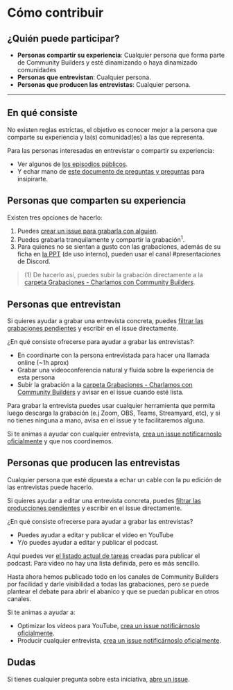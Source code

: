 # Cómo contribuir

## ¿Quién puede participar?

* **Personas compartir su experiencia**: Cualquier persona que forma parte de Community Builders y esté dinamizando o haya dinamizado comunidades
* **Personas que entrevistan**: Cualquier persona.
* **Personas que producen las entrevistas**: Cualquier persona.

---

## En qué consiste

No existen reglas estrictas, el objetivo es conocer mejor a la persona que comparte su experiencia y la(s) comunidad(es) a las que representa. 

Para las personas interesadas en entrevistar o compartir su experiencia: 
- Ver algunos de [los episodios públicos](https://github.com/ComBuildersES/charlamos-con-community-builders#podcast-p%C3%BAblico).
- Y echar mano de [este documento de preguntas y preguntas](https://github.com/ComBuildersES/charlamos-con-community-builders/blob/main/preguntas-genericas.md#preguntas-gen%C3%A9ricas) para insipirarte.

## Personas que comparten su experiencia

Existen tres opciones de hacerlo:
1. Puedes [crear un issue para grabarla con alguien](https://github.com/ComBuildersES/charlamos-con-community-builders/issues/new?template=quiero-compartir-mi-experiencia.md).
2. Puedes grabarla tranquilamente y compartir la grabación<sup>1</sup>.
3. Para quienes no se sientan a gusto con las grabaciones, además de su ficha en [la PPT](https://docs.google.com/presentation/d/1ResYtqrRDQIEJwsloYyW5NH1FRQJIwSqAJeuplY3bno/edit?usp=sharing) (de uso interno), pueden usar el canal #presentaciones de Discord.

> (1) De hacerlo así, puedes subir la grabación directamente a la [carpeta Grabaciones - Charlamos con Community Builders](https://drive.google.com/drive/folders/1LyglzG-wk5FAMJLSBHjqANHXmb4hmF0P).

## Personas que entrevistan

Si quieres ayudar a grabar una entrevista concreta, puedes [filtrar las grabaciones pendientes](https://github.com/ComBuildersES/charlamos-con-community-builders/issues?q=sort%3Aupdated-desc%20is%3Aissue%20is%3Aopen%20label%3A%22record%20interview%22) y escribir en el issue directamente.

¿En qué consiste ofrecerse para ayudar a grabar las entrevistas?:
* En coordinarte con la persona entrevistada para hacer una llamada online (~1h aprox)
* Grabar una videoconferencia natural y fluida sobre la experiencia de esta persona
* Subir la grabación a la [carpeta Grabaciones - Charlamos con Community Builders](https://drive.google.com/drive/folders/1LyglzG-wk5FAMJLSBHjqANHXmb4hmF0P) y avisar en el issue cuando esté lista.

Para grabar la entrevista puedes usar cualquier herramienta que permita luego descarga la grabación (e.j Zoom, OBS, Teams, Streamyard, etc), y si no tienes ninguna a mano, avísa en el issue y te facilitaremos alguna.

Si te animas a ayudar con cualquier entrevista, [crea un issue notificarnoslo oficialmente](https://github.com/ComBuildersES/charlamos-con-community-builders/issues/new?template=ayudar-a-grabar-las-entrevistas.md) y que nos coordinemos. 

## Personas que producen las entrevistas

Cualquier persona que esté dipuesta a echar un cable con la pu edición de las entrevistas puede hacerlo.

Si quieres ayudar a editar una entrevista concreta, puedes [filtrar las producciones pendientes](https://github.com/ComBuildersES/charlamos-con-community-builders/issues?q=sort%3Aupdated-desc+is%3Aopen+label%3A%22produce+podcast%22) y escribir en el issue directamente.

¿En qué consiste ofrecerse para ayudar a grabar las entrevistas?
* Puedes ayudar a editar y publicar el vídeo en YouTube
* Y/o puedes ayudar a editar y publicar el podcast.

Aquí puedes ver [el listado actual de tareas](https://github.com/ComBuildersES/charlamos-con-community-builders/issues/new?template=producir-un-cap%C3%ADtulo-del-podcast.md) creadas para publicar el podcast. Para video no hay una lista definida, pero es más sencillo.

Hasta ahora hemos publicado todo en los canales de Community Builders por facilidad y darle visibilidad a todas las grabaciones, pero se puede plantear el debate para abrir el abanico y que se puedan publicar en otros canales.

Si te animas a ayudar a:
- Optimizar los vídeos para YouTube, [crea un issue notificárnoslo oficialmente](https://github.com/ComBuildersES/charlamos-con-community-builders/issues/new?template=optimizar-un-v%C3%ADdeo-de-youtube.md). 
- Producir cualquier entrevista, [crea un issue notificárnoslo oficialmente](https://github.com/ComBuildersES/charlamos-con-community-builders/issues/new?template=BLANK_ISSUE). 

## Dudas

Si tienes cualquier pregunta sobre esta iniciativa, [abre un issue](https://github.com/ComBuildersES/charlamos-con-community-builders/issues/new?template=BLANK_ISSUE).
